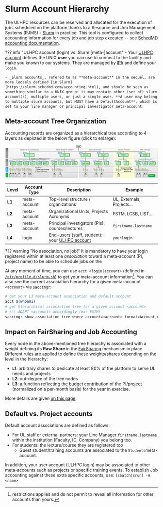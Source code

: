 # Slurm Account Hierarchy

The ULHPC resources can be reserved and allocated for the execution of jobs scheduled on the platform thanks to a Resource and Job Management Systems (RJMS) - [Slurm](https://slurm.schedmd.com/documentation.html) in practice.
This tool is configured to collect accounting information for every job and job step executed -- see [SchedMD accounting documentation](https://slurm.schedmd.com/accounting.html).


??? info "ULHPC account (login) vs. Slurm [meta-]account"
    - Your [ULHPC account](index.md) defines the UNIX **user** you can use to connect to the facility and make you known to our systems. They are managed by [IPA](ipa.md) and define your `login`.

    - _Slurm accounts_, refered to as **meta-account** in the sequel, are more loosely defined [in Slurm](https://slurm.schedmd.com/accounting.html), and should be seen as something similar to a UNIX group: it may contain other (set of) slurm account(s), multiple users, or just a single user. **A user may belong to multiple slurm accounts, but MUST have a DefaultAccount**, which is set to your line manager or principal investigator meta-account.

## Meta-account Tree Organization

Accounting records are organized as a hierarchical tree according to 4 layers as depicted in the below figure (click to enlarge):

[![](../images/slurm_account_hierarchy.png)](../images/slurm_account_hierarchy.pdf)

| Level  | Account Type | Description                                                       | Example                    |
|--------|--------------|-------------------------------------------------------------------|----------------------------|
| __L1__ | meta-account | Top-level structure / organizations                               | UL, Externals, Projects... |
| __L2__ | meta-account | Organizational Units, Projects Acronyms                           | FSTM, LCSB, LIST...        |
| __L3__ | meta-account | Principal investigators (PIs), courses/lectures                   | `firstname.lastname`       |
| __L4__ | login        | End-users (staff, student):  your [ULHPC account](index.md) | `yourlogin`       |

??? warning "No association, no job!"
    It is mandatory to have your login registered within at least one _association_ toward a meta-account (PI, project name) to be able to schedule jobs on the

At any moment of time, you can use `acct <login|account>` (defined in [`/etc/profile.d/slurm.sh`](https://github.com/ULHPC/tools/blob/master/slurm/profile.d/slurm.sh)) to get your meta-account information[^1].
You can also see the current association hierarchy for a given meta-account `<account>` via [`sacctmgr`](https://slurm.schedmd.com/sacctmgr.html):

```bash
# get your L3 meta-account association and default account
acct $(whoami)
# get hierarchical association tree for a given account <account>
# /!\ ADAPT <account> accordingly (ex: FSTM)
sacctmgr show association tree where account=<account> format=Account,user%30  withsubaccount
```

## Impact on FairSharing and Job Accounting

Every node in the above-mentioned tree hierarchy is associated with a weight defining its **Raw Share** in the [FairSharing](../jobs/fair-sharing.md) mechanism in place.
Different rules are applied to define these weights/shares depending on the level in the hierarchy:

* __L1__: arbitrary shares to dedicate at least 80% of the platform to serve UL needs and projects
* __L2__: out-degree of the tree nodes
* __L3__: a function reflecting the budget contribution of the PI/project (normalized on a per-month basis) for the year in exercise.

More details are given [on this page](../jobs/fair-sharing.md).


## Default vs. Project accounts

Default account associations are defined as follows:

* For UL staff or external partners: your Line Manager `firstname.lastname` within the institution (Faculty, IC, Company) you belong too.
* For students: the lecture/course they are registered too
    - Guest student/training accounts are associated to the `Students`meta-account.

In addition, your user account (ULHPC login) may be associated to other meta-accounts such as projects or specific training events.
To establish Job accounting against these extra specific accounts, use: `{sbatch|srun} -A <name>`



[^1]: restrictions applies and do not permit to reveal all information for other accounts than yours.

